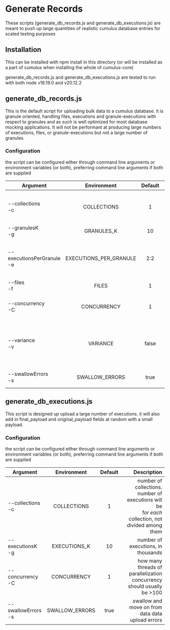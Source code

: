 # Generate Records

These scripts (generate_db_records.js and generate_db_executions.js) are meant to push up large quantities of realistic cumulus database entries for scaled testing purposes

## Installation
This can be installed with npm install in this directory (or will be installed as a part of cumulus when installing the whole of cumulus-core)

generate_db_records.js and generate_db_executions.js are tested to run with both node v16.19.0 and v20.12.2

## generate_db_records.js
This is the default script for uploading bulk data to a cumulus database. it is granule oriented, handling files, executions and granule-executions with respect to granules and as such is well optimized for most database mocking applications. It will not be performant at producing large numbers of executions, files, or granule-executions but not a large number of granules

### Configuration
the script can be configured either through command line arguments or environment variables (or both), preferring command line arguments if both are supplied

| Argument    | Environment | Default | Description | 
| --- | :----: | :----: | ---: |
| --collections <br>-c | COLLECTIONS | 1 | number of collections. number of granules will be <br> for *each* collection, not divided among them |
| --granulesK <br> -g| GRANULES_K | 10 | number of granules, in thousands |
| --executionsPerGranule <br> -e | EXECUTIONS_PER_GRANULE | 2:2 | number of executions *x* per <br> batch of granules *g* in format 'x:g' <br> \<executionsPerBatch>:\<granulesPerBatch> |
| --files <br> -f | FILES | 1 | number of files per granule |
| --concurrency <br> -C | CONCURRENCY | 1 | how many threads of parallelization <br> concurrency should usually be >100 |
| --variance <br> -v| VARIANCE |  false | randomize executions and granules per batch, <br> adding up to 6 granules and or executions to a given batch |
| --swallowErrors <br> -s|SWALLOW_ERRORS| true | swallow and move on from data data upload errors |

## generate_db_executions.js
This script is designed up upload a large number of executions. it will also add in final_payload and original_payload fields at random with a small payload.

### Configuration
the script can be configured either through command line arguments or environment variables (or both), preferring command line arguments if both are supplied

| Argument    | Environment | Default | Description | 
| --- | :----: | :----: | ---: |
| --collections <br>-c | COLLECTIONS | 1 | number of collections. number of executions will be <br> for *each* collection, not divided among them |
| --executionsK <br> -g| EXECUTIONS_K | 10 | number of executions, in thousands |
| --concurrency <br> -C | CONCURRENCY | 1 | how many threads of parallelization <br> concurrency should usually be >100 |
| --swallowErrors <br> -s|SWALLOW_ERRORS| true | swallow and move on from data data upload errors |

